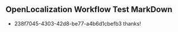 ## OpenLocalization Workflow Test MarkDown
* 238f7045-4303-42d8-be77-a4b6d1cbefb3 thanks!

<!--HONumber=Aug16_HO4-->


